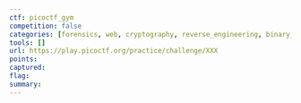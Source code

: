 ```yaml
---
ctf: picoctf_gym
competition: false
categories: [forensics, web, cryptography, reverse_engineering, binary_exploitation]
tools: []
url: https://play.picoctf.org/practice/challenge/XXX
points:
captured: 
flag: 
summary:
---
```

